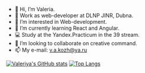 - 👋 Hi, I’m Valeria.
- 📍  Work as web-developer at DLNP JINR, Dubna.
- 👀 I’m interested in Web-development.
- 🌱 I’m currently learning React and Angular.
- 💻 Study at the Yandex.Practicum in the 39 stream.
- 💞️ I’m looking to collaborate on creative command.
- 📫 My e-mail: v.a.kozh@ya.ru

[![Valeriya's GitHub stats](https://github-readme-stats.vercel.app/api?username=vkozh&show_icons=true&theme=swift&hide=contribs)](https://github.com/vkozh/github-readme-stats)
[![Top Langs](https://github-readme-stats.vercel.app/api/top-langs/?username=vkozh&layout=compact&theme=swift)](https://github.com/vkozh/github-readme-stats)
